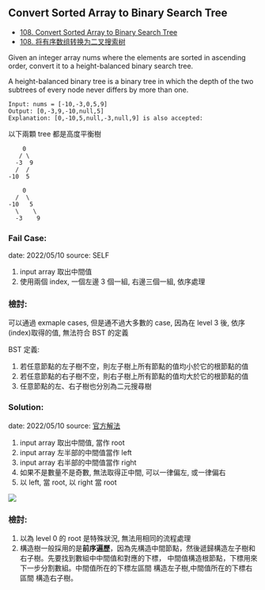 ## Convert Sorted Array to Binary Search Tree

- [108. Convert Sorted Array to Binary Search Tree](https://leetcode.com/problems/convert-sorted-array-to-binary-search-tree/)
- [108. 将有序数组转换为二叉搜索树](https://leetcode.cn/problems/convert-sorted-array-to-binary-search-tree/)

Given an integer array nums where the elements are sorted in ascending order, convert it to a height-balanced binary search tree.

A height-balanced binary tree is a binary tree in which the depth of the two subtrees of every node never differs by more than one.

```code
Input: nums = [-10,-3,0,5,9]
Output: [0,-3,9,-10,null,5]
Explanation: [0,-10,5,null,-3,null,9] is also accepted:
```

以下兩顆 tree 都是高度平衡樹

```code
    0
   / \
  -3  9
  /  /
-10  5

    0
  /  \
-10   5
  \    \
  -3    9
```

### Fail Case:

date: 2022/05/10
source: SELF

1. input array 取出中間值
2. 使用兩個 index, 一個左邊 3 個一組, 右邊三個一組, 依序處理

### 檢討:

可以通過 exmaple cases, 但是通不過大多數的 case, 因為在 level 3 後, 依序(index)取得的值, 無法符合 BST 的定義

BST 定義:

1. 若任意節點的左子樹不空，則左子樹上所有節點的值均小於它的根節點的值
2. 若任意節點的右子樹不空，則右子樹上所有節點的值均大於它的根節點的值
3. 任意節點的左、右子樹也分別為二元搜尋樹

### Solution:

date: 2022/05/10
source: [官方解法](https://leetcode.cn/problems/convert-sorted-array-to-binary-search-tree/solution/jiang-you-xu-shu-zu-zhuan-huan-wei-er-cha-sou-s-33/)

1. input array 取出中間值, 當作 root
2. input array 左半部的中間值當作 left
3. input array 右半部的中間值當作 right
4. 如果不是數量不是奇數, 無法取得正中間, 可以一律偏左, 或一律偏右
5. 以 left, 當 root, 以 right 當 root

![](https://pic.leetcode-cn.com/1650516580-YpdrYb-image.png)

### 檢討:

1. 以為 level 0 的 root 是特殊狀況, 無法用相同的流程處理
2. 構造樹一般採用的是**前序遍歷**，因為先構造中間節點，然後遞歸構造左子樹和右子樹。先要找到數組中中間值和對應的下標， 中間值構造根節點，下標用來下一步分割數組。中間值所在的下標左區間 構造左子樹,中間值所在的下標右區間 構造右子樹。
